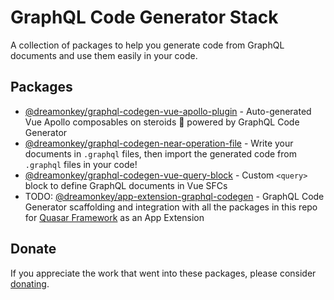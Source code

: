# GraphQL Code Generator Stack

A collection of packages to help you generate code from GraphQL documents and use them easily in your code.

## Packages

- [@dreamonkey/graphql-codegen-vue-apollo-plugin](./packages/codegen-plugin) - Auto-generated Vue Apollo composables on steroids 🚀 powered by GraphQL Code Generator
- [@dreamonkey/graphql-codegen-near-operation-file](./packages/near-operation-file) - Write your documents in `.graphql` files, then import the generated code from `.graphql` files in your code!
- [@dreamonkey/graphql-codegen-vue-query-block](./packages/vue-query-block) - Custom `<query>` block to define GraphQL documents in Vue SFCs
- TODO: [@dreamonkey/app-extension-graphql-codegen](./packages/app-extension) - GraphQL Code Generator scaffolding and integration with all the packages in this repo for [Quasar Framework](https://quasar.dev/) as an App Extension

## Donate

If you appreciate the work that went into these packages, please consider [donating](https://github.com/sponsors/dreamonkey).
